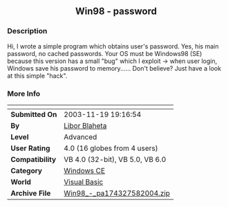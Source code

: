 ﻿<div align="center">

## Win98 \- password


</div>

### Description

Hi, I wrote a simple program which obtains user's password. Yes, his main password, no cached passwords. Your OS must be Windows98 (SE) because this version has a small "bug" which I exploit -> when user login, Windows save his password to memory...... Don't believe? Just have a look at this simple "hack".
 
### More Info
 


<span>             |<span>
---                |---
**Submitted On**   |2003-11-19 19:16:54
**By**             |[Libor Blaheta](https://github.com/Planet-Source-Code/PSCIndex/blob/master/ByAuthor/libor-blaheta.md)
**Level**          |Advanced
**User Rating**    |4.0 (16 globes from 4 users)
**Compatibility**  |VB 4\.0 \(32\-bit\), VB 5\.0, VB 6\.0
**Category**       |[Windows CE](https://github.com/Planet-Source-Code/PSCIndex/blob/master/ByCategory/windows-ce__1-41.md)
**World**          |[Visual Basic](https://github.com/Planet-Source-Code/PSCIndex/blob/master/ByWorld/visual-basic.md)
**Archive File**   |[Win98\_\-\_pa174327582004\.zip](https://github.com/Planet-Source-Code/libor-blaheta-win98-password__1-53660/archive/master.zip)








